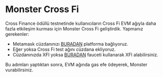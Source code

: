 # Monster Cross Fi

Cross Finance ödüllü testnetinde kullanıcıların Cross Fi EVM ağıyla daha fazla etkileşim kurması için Monster Cross Fi geliştirdik. Yapmanız gerekenler:

- Metamask cüzdanınızı [BURADAN](#) platforma bağlıyoruz.
- Eğer yoksa Cross Fi test ağını cüzdana ekliyoruz.
- Cüzdanınızda XFI yoksa [BURADAN](https://testnet-faucet-nft.vercel.app/) fauceti kullanarak XFI alabilirsiniz.

Bu adımları yaptıktan sonra, EVM ağında gas efe ödeyerek, Monster vurabilirsiniz.
